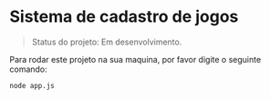 # Sistema de cadastro de jogos

> Status do projeto: Em desenvolvimento.

Para rodar este projeto na sua maquina, por favor digite o seguinte comando:

```
node app.js
```
